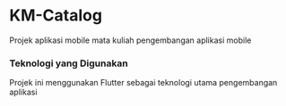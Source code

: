 # KM-Catalog
Projek aplikasi mobile mata kuliah pengembangan aplikasi mobile

### Teknologi yang Digunakan
Projek ini menggunakan Flutter sebagai teknologi utama pengembangan aplikasi